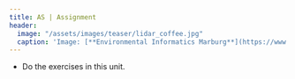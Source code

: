 ```yaml
---
title: AS | Assignment
header:
  image: "/assets/images/teaser/lidar_coffee.jpg"
  caption: 'Image: [**Environmental Informatics Marburg**](https://www.uni-marburg.de/en/fb19/disciplines/physisch/environmentalinformatics){:target="_blank"}'
---
```

<!--Read the Introduction to Hyperspectral in [Unit 5](/moer-mpg-upscaling/unit05/unit05-02_Hyperspectral_Remote_Sensing.html){:target="_blank"}-->

* Do the exercises in this unit. 


